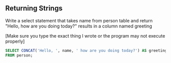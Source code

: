 
## Returning Strings

Write a select statement that takes name from person table and return "Hello, <name> how are you doing today?" results in a column named greeting

[Make sure you type the exact thing I wrote or the program may not execute properly]
  
```sql
SELECT CONCAT('Hello, ', name, ' how are you doing today?') AS greeting
FROM person;  
```  
